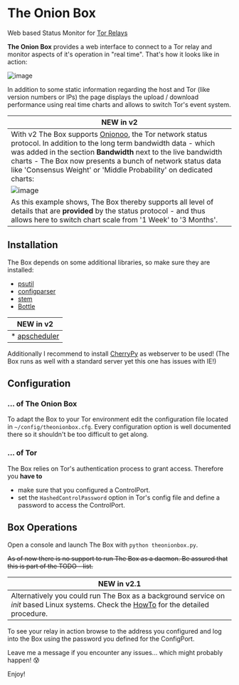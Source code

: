 # The Onion Box
Web based Status Monitor for [Tor Relays](http://www.torproject.org)

**The Onion Box** provides a web interface to connect to a Tor relay
and monitor aspects of it's operation in "real time". That's how it looks like
in action:

![image](https://cloud.githubusercontent.com/assets/16342003/12043105/c8f17f18-ae81-11e5-8b21-c7ecf80b37f9.png)

In addition to some static information regarding the host and Tor (like version
numbers or IPs) the page displays the upload / download performance using real
time charts and allows to switch Tor's event system.

| NEW in v2 |
| --- |
| With v2 The Box supports [Onionoo](http://onionoo.torproject.org), the Tor network status protocol. In addition to the long term bandwidth data - which was added in the section **Bandwidth** next to the live bandwidth charts - The Box now presents a bunch of network status data like 'Consensus Weight' or 'Middle Probability' on dedicated charts:
| ![image](https://cloud.githubusercontent.com/assets/16342003/13537878/95f0e4ce-e247-11e5-85c1-bd3d16c6c9c4.png) |
| As this example shows, The Box thereby supports all level of details that are **provided** by the status protocol - and thus allows here to switch chart scale from '1 Week' to '3 Months'.

## Installation
The Box depends on some additional libraries, so make sure they are
installed:

* [psutil](https://pypi.python.org/pypi/psutil)
* [configparser](https://pypi.python.org/pypi/configparser)
* [stem](https://pypi.python.org/pypi/stem)
* [Bottle](https://pypi.python.org/pypi/bottle)

| NEW in v2 |
| --- |
| * [apscheduler](https://pypi.python.org/pypi/apscheduler)

Additionally I recommend to install [CherryPy](https://pypi.python.org/pypi/CherryPy) as webserver to be used!
(The Box runs as well with a standard server yet this one has issues with IE!)

## Configuration
### ... of The Onion Box
To adapt the Box to your Tor environment edit the configuration file located
in `~/config/theonionbox.cfg`. Every configuration option is well documented there
so it shouldn't be too difficult to get along.

### ... of Tor
The Box relies on Tor's authentication process to grant access. Therefore you **have to**
* make sure that you configured a ControlPort.
* set the `HashedControlPassword` option in Tor's config file and define a
password to access the ControlPort.

## Box Operations
Open a console and launch The Box with `python theonionbox.py`.

~~As of now there is no support to run The Box as a daemon. Be assured that this is part of the TODO - list.~~

| NEW in v2.1 |
| --- |
| Alternatively you could run The Box as a background service on _init_ based Linux systems. Check the [HowTo](https://github.com/ralphwetzel/theonionbox/wiki/Run-The-Onion-Box-as-a-background-service!) for the detailed procedure.|


To see your relay in action browse to the address you configured and log into the Box using the password you defined for the ConfigPort.

Leave me a message if you encounter any issues... which might probably happen! :cold_sweat:

Enjoy!